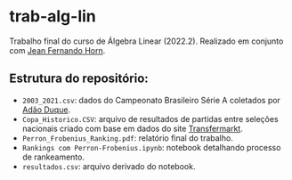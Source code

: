# trab-alg-lin
Trabalho final do curso de Álgebra Linear (2022.2). Realizado em conjunto com [Jean Fernando Horn](https://github.com/jhorn26).

## Estrutura do repositório:
- `2003_2021.csv`: dados do Campeonato Brasileiro Série A coletados por [Adão Duque](https://github.com/adaoduque/Brasileirao_Dataset).
- `Copa_Historico.CSV`: arquivo de resultados de partidas entre seleções nacionais criado com base em dados do site [Transfermarkt](https://www.transfermarkt.com.br/).
- `Perron_Frobenius_Ranking.pdf`: relatório final do trabalho.
- `Rankings com Perron-Frobenius.ipynb`: notebook detalhando processo de rankeamento.
- `resultados.csv`: arquivo derivado do notebook.

